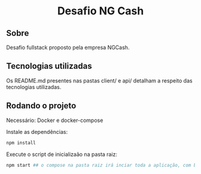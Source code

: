 <h1 align="center"> Desafio NG Cash </h1>

## Sobre

Desafio fullstack proposto pela empresa NGCash.


## Tecnologias utilizadas

Os README.md presentes nas pastas client/ e api/ detalham a respeito das tecnologias utilizadas.



## Rodando o projeto

Necessário: Docker e docker-compose


Instale as dependências:

```bash
npm install
```

Execute o script de inicializaão na pasta raiz:

```bash
npm start ## o compose na pasta raiz irá inciar toda a aplicação, com banco, client e api funcionais 
```
